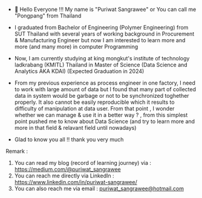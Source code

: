 - 👋 Hello Everyone !!! My name is "Puriwat Sangrawee" or You can call me "Pongpang" from Thailand
- I graduated from Bachelor of Engineering (Polymer Engineering) from SUT Thailand with several years of working background in Procurement & Manufacturing Engineer but now I am interested to learn more and more (and many more) in computer Programming 
- Now, I am currently studying at king mongkut's institute of technology ladkrabang (KMITL) Thailand in Master of Science (Data Science and Analytics AKA KDAI) (Expected Graduation in 2024)
- From my previous experience as process engineer in one factory, I need to work with large amount of data but I found that many part of collected data in system would be garbage or not to be synchronized toghether properly. It also cannot be easily reproducible  which it results to difficulty of manipulation at data user. From that point , I wonder whether we can manage & use it in a better way ? , from this simplest point pushed me to know about Data Science (and try to learn more and more in that field & relavant field until nowadays)

- Glad to know you all !! thank you very much 

Remark : 
1. You can read my blog (record of learning journey) via : https://medium.com/@puriwat_sangrawee
2. You can reach me directly via LinkedIn : https://www.linkedin.com/in/puriwat-sangrawee/
3. You can also reach me via email : puriwat_sangrawee@hotmail.com



<!---
Pongpang-2102/Pongpang-2102 is a ✨ special ✨ repository because its `README.md` (this file) appears on your GitHub profile.
You can click the Preview link to take a look at your changes.
--->
